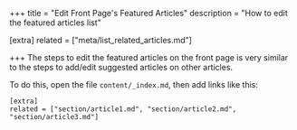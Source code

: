 +++
title = "Edit Front Page's Featured Articles"
description = "How to edit the featured articles list"

[extra]
related = ["meta/list_related_articles.md"]

+++
The steps to edit the featured articles on the front page is very similar to the steps to add/edit suggested articles on other articles.

To do this, open the file `content/_index.md`, then add links like this:

```
[extra]
related = ["section/article1.md", "section/article2.md", "section/article3.md"]
```